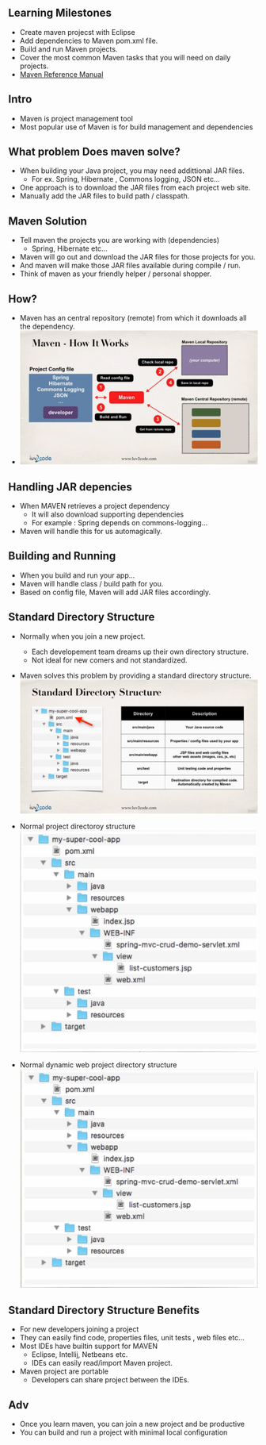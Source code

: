 ## Learning Milestones
- Create maven projecst with Eclipse 
- Add dependencies to Maven pom.xml file. 
- Build and run Maven projects. 
- Cover the most common Maven tasks that you will need on daily projects. 
- [Maven Reference Manual](www.luv2code.com/mavenreferencemanual)

## Intro
- Maven is project management tool 
- Most popular use of Maven is for build management and dependencies 

## What problem Does maven solve? 
- When building your Java project, you may need addittional JAR files. 
    - For ex. Spring, Hibernate , Commons logging, JSON etc...
- One approach is to download the JAR files from each project web site. 
- Manually add the JAR files to build path / classpath. 

## Maven Solution
- Tell maven the projects you are working with (dependencies)
    - Spring, Hibernate etc...
- Maven will go out and download the JAR files for those projects for you. 
- And maven will make those JAR files available during compile / run.
- Think of maven as your friendly helper / personal shopper. 

## How? 
- Maven has an central repository (remote) from which it downloads all the dependency. 
- ![](./maven_working.jpg)

## Handling JAR depencies 
- When MAVEN retrieves a project dependency
    - It will also download supporting dependencies 
    - For example : Spring depends on commons-logging...
- Maven will handle this for us automagically.

## Building and Running
- When you build and run your app...
- Maven will handle class / build path for you. 
- Based on config file, Maven will add JAR files accordingly. 

## Standard Directory Structure 
- Normally when you join a new project.
    - Each developement team dreams up their own directory structure.
    - Not ideal for new comers and not standardized. 
- Maven solves this problem by providing a standard directory structure.
![](./standard_dir_structure.jpg)

- Normal project directoroy structure
![](./normal_project_dir_structure.jpg)

- Normal dynamic web project directory structure
![](./web_app.jpg)

## Standard Directory Structure Benefits 
- For new developers joining a project 
- They can easily find code, properties files, unit tests , web files etc...
- Most IDEs have builtin support for MAVEN
    - Eclipse, Intellij, Netbeans etc. 
    - IDEs can easily read/import Maven project. 
- Maven project are portable
    -  Developers can share project between the IDEs. 
 
 ## Adv
- Once you learn maven, you can join a new project and be productive
- You can build and run a project with minimal local configuration

